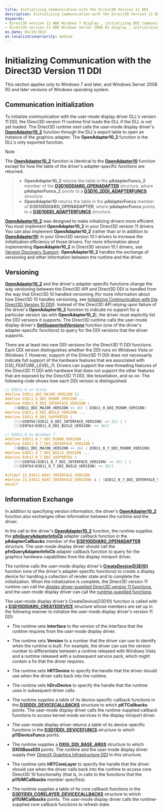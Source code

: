 ```yaml
---
title: Initializing Communication with the Direct3D Version 11 DDI
description: Initializing Communication with the Direct3D Version 11 DDI
keywords:
- Direct3D version 11 WDK Windows 7 display , initializing DDI communication
- Direct3D version 11 WDK Windows Server 2008 R2 display , initializing DDI communication
ms.date: 04/20/2017
ms.localizationpriority: medium
---
```


# Initializing Communication with the Direct3D Version 11 DDI

This section applies only to Windows 7 and later, and Windows Server 2008 R2 and later versions of Windows operating system.

## Communication initialization

To initialize communication with the user-mode display driver DLL's version 11 DDI, the Direct3D version 11 runtime first loads the DLL if the DLL is not yet loaded. The Direct3D runtime next calls the user-mode display driver's [**OpenAdapter10_2**](/windows-hardware/drivers/ddi/d3d10umddi/nc-d3d10umddi-pfnd3d10ddi_openadapter) function through the DLL's export table to open an instance of the graphics adapter. The **OpenAdapter10_2** function is the DLL's only exported function.

> [!NOTE]
> The [**OpenAdapter10_2**](/windows-hardware/drivers/ddi/d3d10umddi/nc-d3d10umddi-pfnd3d10ddi_openadapter) function is identical to the [**OpenAdapter10**](/windows-hardware/drivers/ddi/d3d10umddi/nc-d3d10umddi-pfnd3d10ddi_openadapter) function except for how the table of the driver's adapter-specific functions are returned:

> * **OpenAdapter10_2** returns the table in the **pAdapterFuncs_2** member of the [**D3D10DDIARG_OPENADAPTER**](/windows-hardware/drivers/ddi/d3d10umddi/ns-d3d10umddi-d3d10ddiarg_openadapter) structure, where **pAdapterFuncs_2** points to a [**D3D10_2DDI_ADAPTERFUNCS**](/windows-hardware/drivers/ddi/d3d10umddi/ns-d3d10umddi-d3d10_2ddi_adapterfuncs) structure.
> * **OpenAdapter10** returns the table in the **pAdapterFuncs** member of **D3D10DDIARG_OPENADAPTER**, where **pAdapterFuncs** points to a [**D3D10DDI_ADAPTERFUNCS**](/windows-hardware/drivers/ddi/d3d10umddi/ns-d3d10umddi-d3d10ddi_adapterfuncs) structure.

[**OpenAdapter10_2**](/windows-hardware/drivers/ddi/d3d10umddi/nc-d3d10umddi-pfnd3d10ddi_openadapter) was designed to make initializing drivers more efficient. You must implement **OpenAdapter10_2** in your Direct3D version 11 drivers. You can also implement **OpenAdapter10_2** (rather than or in addition to [**OpenAdapter10**](/windows-hardware/drivers/ddi/d3d10umddi/nc-d3d10umddi-pfnd3d10ddi_openadapter)) in your Direct3D version 10.1 drivers to increase the initialization efficiency of those drivers. For more information about implementing **OpenAdapter10_2** in Direct3D version 10.1 drivers, see [Version Discovery Support](version-discovery-support.md). **OpenAdapter10_2** handles the exchange of versioning and other information between the runtime and the driver.

## Versioning

[**OpenAdapter10_2**](/windows-hardware/drivers/ddi/d3d10umddi/nc-d3d10umddi-pfnd3d10ddi_openadapter) and the driver's adapter-specific functions change the way versioning between the Direct3D API and Direct3D DDI is handled from the way that Direct3D 10 handled versioning (for more information about how Direct3D 10 handles versioning, see [Initializing Communication with the Direct3D Version 10 DDI](initializing-communication-with-the-direct3d-version-10-ddi.md)). Instead of the Direct3D API relying upon failure of the driver's **OpenAdapter10_2** function to indicate no support for a particular version (as with **OpenAdapter10_2**), the driver must explicitly list the DDI versions it supports. The Direct3D runtime calls the user-mode display driver's [**GetSupportedVersions**](/windows-hardware/drivers/ddi/d3d10umddi/nc-d3d10umddi-pfnd3d10_2ddi_getsupportedversions) function (one of the driver's adapter-specific functions) to query for the DDI versions that the driver supports.

There are at least two new DDI versions for the Direct3D 11 DDI functions. Each DDI version distinguishes whether the DDI runs on Windows Vista or Windows 7. However, support of the Direct3D 11 DDI does not necessarily indicate full support of the hardware features that are associated with D3D_FEATURE_LEVEL_11. Drivers can support the new threading features of the Direct3D 11 DDI with hardware that does not support the other features that are exposed by the Direct3D 11 DDI, like tessellation, and so on. The following code shows how each DDI version is distinguished:

```cpp
// D3D11.0 on Vista
#define D3D11_DDI_MAJOR_VERSION 11
#define D3D11_0_DDI_MINOR_VERSION ...
#define D3D11_0_DDI_INTERFACE_VERSION \
    ((D3D11_DDI_MAJOR_VERSION << 16) | D3D11_0_DDI_MINOR_VERSION)
#define D3D11_0_DDI_BUILD_VERSION ...
#define D3D11_0_DDI_SUPPORTED \
    ((((UINT64)D3D11_0_DDI_INTERFACE_VERSION) << 32) | \
    (((UINT64)D3D11_0_DDI_BUILD_VERSION) << 16))

// D3D11.0 on Windows 7
#define D3D11_0_7_DDI_MINOR_VERSION ...
#define D3D11_0_7_DDI_INTERFACE_VERSION \
    ((D3D11_DDI_MAJOR_VERSION << 16) | D3D11_0_7_DDI_MINOR_VERSION)
#define D3D11_0_7_DDI_BUILD_VERSION ...
#define D3D11_0_7_DDI_SUPPORTED \
    ((((UINT64)D3D11_0_7_DDI_INTERFACE_VERSION) << 32) | \
    (((UINT64)D3D11_0_7_DDI_BUILD_VERSION) << 16))
 
#ifndef IS_D3D11_WIN7_INTERFACE_VERSION
#define IS_D3D11_WIN7_INTERFACE_VERSION( i ) (D3D11_0_7_DDI_INTERFACE_VERSION == i)
#endif 
```

## Information Exchange

In addition to specifying version information, the driver's [**OpenAdapter10_2**](/windows-hardware/drivers/ddi/d3d10umddi/nc-d3d10umddi-pfnd3d10ddi_openadapter) function also exchanges other information between the runtime and the driver.

In the call to the driver's [**OpenAdapter10_2**](/windows-hardware/drivers/ddi/d3d10umddi/nc-d3d10umddi-pfnd3d10ddi_openadapter) function, the runtime supplies the [**pfnQueryAdapterInfoCb**](/windows-hardware/drivers/ddi/d3dumddi/nc-d3dumddi-pfnd3dddi_queryadapterinfocb) adapter callback function in the **pAdapterCallbacks** member of the [**D3D10DDIARG_OPENADAPTER**](/windows-hardware/drivers/ddi/d3d10umddi/ns-d3d10umddi-d3d10ddiarg_openadapter) structure. The user-mode display driver should call the **pfnQueryAdapterInfoCb** adapter callback function to query for the graphics hardware capabilities from the display miniport driver.

The runtime calls the user-mode display driver's [**CreateDevice(D3D10)**](/windows-hardware/drivers/ddi/d3d10umddi/nc-d3d10umddi-pfnd3d10ddi_createdevice) function (one of the driver's adapter-specific functions) to create a display device for handling a collection of render state and to complete the initialization. When the initialization is complete, the Direct3D version 11 runtime can call the [display driver-supplied Direct3D version 11 functions](direct3d-functions-implemented-by-user-mode.md), and the user-mode display driver can call the [runtime-supplied functions](direct3d-runtime-functions-called-by-user-mode.md).

The user-mode display driver's CreateDevice(D3D10) function is called with a [**D3D10DDIARG_CREATEDEVICE**](/windows-hardware/drivers/ddi/d3d10umddi/ns-d3d10umddi-d3d10ddiarg_createdevice) structure whose members are set up in the following manner to initialize the user-mode display driver's version 11 DDI:

* The runtime sets **Interface** to the version of the interface that the runtime requires from the user-mode display driver.

* The runtime sets **Version** to a number that the driver can use to identify when the runtime is built. For example, the driver can use the version number to differentiate between a runtime released with Windows Vista and a runtime released with a subsequent service pack, which might contain a fix that the driver requires.

* The runtime sets **hRTDevice** to specify the handle that the driver should use when the driver calls back into the runtime.

* The runtime sets **hDrvDevice** to specify the handle that the runtime uses in subsequent driver calls.

* The runtime supplies a table of its device-specific callback functions in the [**D3DDDI_DEVICECALLBACKS**](/windows-hardware/drivers/ddi/d3dumddi/ns-d3dumddi-_d3dddi_devicecallbacks) structure to which **pKTCallbacks** points. The user-mode display driver calls the runtime-supplied callback functions to access kernel-mode services in the display miniport driver.

* The user-mode display driver returns a table of its device-specific functions in the [**D3D11DDI_DEVICEFUNCS**](/windows-hardware/drivers/ddi/d3d10umddi/ns-d3d10umddi-d3d11ddi_devicefuncs) structure to which **p11DeviceFuncs** points.

* The runtime supplies a [**DXGI_DDI_BASE_ARGS**](/windows-hardware/drivers/ddi/dxgiddi/ns-dxgiddi-dxgi_ddi_base_args) structure to which **DXGIBaseDDI** points. The runtime and the user-mode display driver supply their [DirectX Graphics Infrastructure DDI](directx-graphics-infrastructure-ddi.md) to this structure.

* The runtime sets **hRTCoreLayer** to specify the handle that the driver should use when the driver calls back into the runtime to access core Direct3D 10 functionality (that is, in calls to the functions that the **p11UMCallbacks** member specifies).

* The runtime supplies a table of its core callback functions in the [**D3D11DDI_CORELAYER_DEVICECALLBACKS**](/windows-hardware/drivers/ddi/d3d10umddi/ns-d3d10umddi-d3d11ddi_corelayer_devicecallbacks) structure to which **p11UMCallbacks** points. The user-mode display driver calls the runtime-supplied core callback functions to refresh state.

